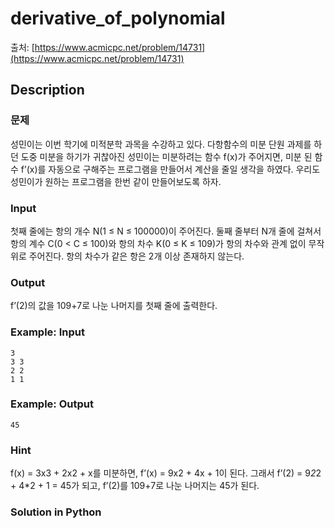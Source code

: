 # derivative_of_polynomial

출처: [https://www.acmicpc.net/problem/14731](https://www.acmicpc.net/problem/14731)

## Description

### 문제
성민이는 이번 학기에 미적분학 과목을 수강하고 있다.
다항함수의 미분 단원 과제를 하던 도중 미분을 하기가 귀찮아진 성민이는 미분하려는 함수 f(x)가 주어지면, 미분 된 함수 f’(x)를 자동으로 구해주는 프로그램을 만들어서 계산을 줄일 생각을 하였다.
우리도 성민이가 원하는 프로그램을 한번 같이 만들어보도록 하자.

### Input
첫째 줄에는 항의 개수 N(1 ≤ N ≤ 100000)이 주어진다.
둘째 줄부터 N개 줄에 걸쳐서 항의 계수 C(0 < C ≤ 100)와 항의 차수 K(0 ≤ K ≤ 109)가 항의 차수와 관계 없이 무작위로 주어진다.
항의 차수가 같은 항은 2개 이상 존재하지 않는다.

### Output
f’(2)의 값을 109+7로 나눈 나머지를 첫째 줄에 출력한다.

### Example: Input
    3
    3 3
    2 2
    1 1
    
### Example: Output
    45
    
    
### Hint
f(x) = 3x3 + 2x2 + x를 미분하면, f’(x) = 9x2 + 4x + 1이 된다.
그래서 f’(2) = 9*2*2 + 4*2 + 1 = 45가 되고, f’(2)를 109+7로 나눈 나머지는 45가 된다.

### Solution in Python

